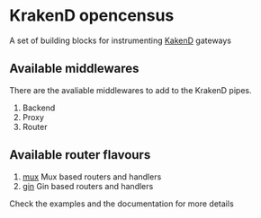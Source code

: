 KrakenD opencensus
====

A set of building blocks for instrumenting [KakenD](http://www.krakend.io) gateways

## Available middlewares

There are the avaliable middlewares to add to the KrakenD pipes.

1. Backend
2. Proxy
3. Router

## Available router flavours

1. [mux](github.com/devopsfaith/krakend-opencensus/blob/master/mux) Mux based routers and handlers
2. [gin](github.com/devopsfaith/krakend-opencensus/blob/master/gin) Gin based routers and handlers

Check the examples and the documentation for more details